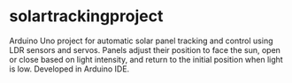 # solartrackingproject
Arduino Uno project for automatic solar panel tracking and control using LDR sensors and servos. Panels adjust their position to face the sun, open or close based on light intensity, and return to the initial position when light is low. Developed in Arduino IDE.
